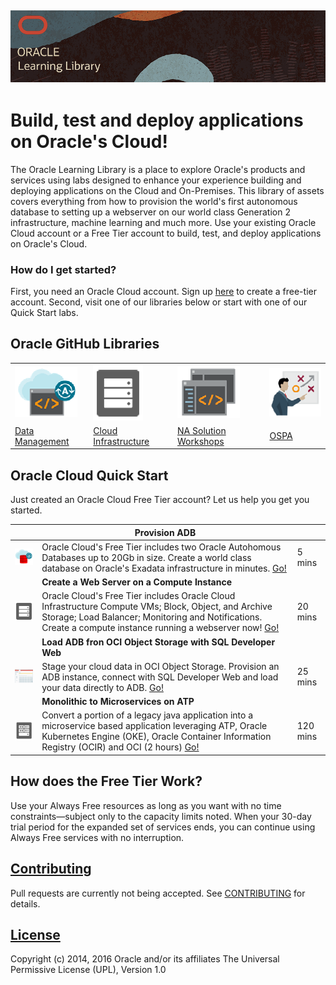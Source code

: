 ![](common/images/learning-library-title.png)
---
# Build, test and deploy applications on Oracle's Cloud! #
The Oracle Learning Library is a place to explore Oracle's products and services using labs designed to enhance your experience building and deploying applications on the Cloud and On-Premises.   This library of assets covers everything from how to provision the world's first autonomous database to setting up a webserver on our world class Generation 2 infrastructure, machine learning and much more.  Use your existing Oracle Cloud account or a Free Tier account to build, test, and deploy applications on Oracle's Cloud. 

### How do I get started? ###

First, you need an Oracle Cloud account.  Sign up [here](https://oracle.com/free) to create a free-tier account.  Second, visit one of our libraries below or start with one of our Quick Start labs. 



## Oracle GitHub Libraries ## 
| | | ||
| ------------- | ------------- |------------- | ------------- |
| ![](common/images/adb.png)|![](common/images/baremetal.png)|![](common/images/dev.png)|![](common/images/teach.png)|
| [Data Management](data-management-library)|[Cloud Infrastructure](oci-library)| [NA Solution Workshops]()|[OSPA](ospa-library)|

## Oracle Cloud Quick Start ##

Just created an Oracle Cloud Free Tier account? Let us help you get you started.



|  | Provision ADB| |
| ------------- | ------------- | ---------------|
| ![data-management-library/autonomous-database/ziplabs/2019/adw-provisioning/](common/images/autonomousdb.png) | Oracle Cloud's Free Tier includes two Oracle Autohomous Databases up to 20Gb in size.  Create a world class database on Oracle's Exadata infrastructure in minutes.  [Go!](data-management-library/autonomous-database/ziplabs/2019/adw-provisioning) | 5 mins|
|  | **Create a Web Server on a Compute Instance**|
|![oci-library/L100-LAB/Compute_Services/Compute_HOL.md](common/images/baremetal.png) | Oracle Cloud's Free Tier includes Oracle Cloud Infrastructure Compute VMs; Block, Object, and Archive Storage; Load Balancer; Monitoring and Notifications.  Create a compute instance running a webserver now!  [Go!](oci-library/L100-LAB/Compute_Services/Compute_HOL.md) | 20 mins|
|  | **Load ADB fron OCI Object Storage with SQL Developer Web**||
| ![data-management-library/autonomous-database/ziplabs/2019/adw-loading/](common/images/sql-dev-web.png) | Stage your cloud data in OCI Object Storage.  Provision an ADB instance, connect with SQL Developer Web and load your data directly to ADB.  [Go!](data-management-library/autonomous-database/ziplabs/2019/adw-loading) | 25 mins|
|  | **Monolithic to Microservices on ATP**||
| ![workshops/monolithic-to-microservice/lab-guides/LabGuide050.md](common/images/container.png)| Convert a portion of a legacy java application into a microservice based application leveraging ATP, Oracle Kubernetes Engine (OKE), Oracle Container Information Registry (OCIR) and OCI (2 hours) [Go!](workshops/monolithic-to-microservice/lab-guides/LabGuide050.md) | 120 mins|



## How does the Free Tier Work? ##
Use your Always Free resources as long as you want with no time constraints—subject only to the capacity limits noted. When your 30-day trial period for the expanded set of services ends, you can continue using Always Free services with no interruption.





## [Contributing](CONTRIBUTING.md)
Pull requests are currently not being accepted. See [CONTRIBUTING](CONTRIBUTING.md) for details.

## [License](LICENSE.md)
Copyright (c) 2014, 2016 Oracle and/or its affiliates
The Universal Permissive License (UPL), Version 1.0

